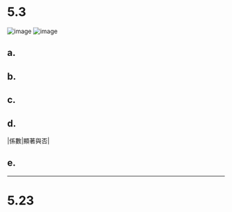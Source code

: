 
# 5.3
![image](https://github.com/user-attachments/assets/691d3294-4b74-41f0-97e6-11d0cda602c9)
![image](https://github.com/user-attachments/assets/0d7a8d11-757b-4495-8f88-bb5b722efda0)
## a.

## b.

## c.

## d.
|係數|顯著與否|
## e.

------
# 5.23
